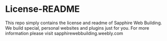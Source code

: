 # License-README
This repo simply contains the license and readme of Sapphire Web Building. We build special, personal websites and plugins just for you. For more information please visit sapphirewebbuilding.weebly.com

